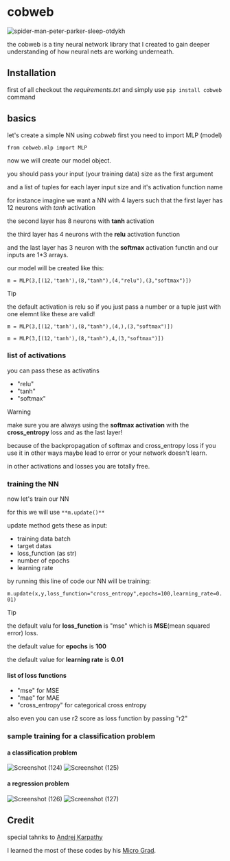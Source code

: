 # cobweb
![spider-man-peter-parker-sleep-otdykh](https://github.com/user-attachments/assets/64b0aa17-0c89-466f-ad04-ec445a7ff425)


the cobweb is a tiny neural network library that I created to gain deeper understanding of how neural nets are working underneath.
## Installation
first of all checkout the *requirements.txt*
and simply use  `pip install cobweb` command
## basics
let's create a simple NN using *cobweb*
first you need to import MLP (model)

```from cobweb.mlp import MLP```

now we will create our model object.

you should pass your input (your training data) size as the first argument

and a list of tuples for each layer input size and it's activation function name

for instance imagine we want a NN with 4 layers such that the first layer has 12 neurons with *tanh* activation

the second layer has 8 neurons with **tanh** activation 

the third layer has 4 neurons with the **relu** activation function

and the last layer has 3 neuron with the **softmax** activation functin and our inputs are 1*3 arrays.

our model will be created like this:

```m = MLP(3,[(12,'tanh'),(8,"tanh"),(4,"relu"),(3,"softmax")])```

> [!TIP]
> the default activation is relu so if you just pass a number or a tuple just with one elemnt like these are valid!
> 
>```m = MLP(3,[(12,'tanh'),(8,"tanh"),(4,),(3,"softmax")])```
> 
>```m = MLP(3,[(12,'tanh'),(8,"tanh"),4,(3,"softmax")])```

### list of activations
you can pass these as activatins

* "relu"
* "tanh"
* "softmax"


> [!WARNING]
> make sure you are always using the **softmax activation** with the **cross_entropy** loss and as the last layer!
> 
> because of the backpropagation of softmax and cross_entropy loss if you use it in other ways maybe lead to error or your network doesn't learn.
>
> in other activations and losses you are totally free.

### training the NN

now let's train our NN

for this we will use `**m.update()**`

update method gets these as input:

* training data batch
* target datas
* loss_function (as str)
* number of epochs
* learning rate

by running this line of code our NN will be training:

```m.update(x,y,loss_function="cross_entropy",epochs=100,learning_rate=0.01)```

> [!TIP]
> the default valu for **loss_function** is "mse" which is **MSE**(mean squared error) loss.
>
> the default value for **epochs** is **100**
>
> the default value for **learning rate** is **0.01**

#### list of loss functions

* "mse" for MSE 
* "mae" for MAE
* "cross_entropy" for categorical cross entropy

also even you can use r2 score as loss function by passing "r2"


### sample training for a classification problem
#### a classification problem
![Screenshot (124)](https://github.com/user-attachments/assets/360ec2cb-0709-4804-8e7c-3863c8e821c4)
![Screenshot (125)](https://github.com/user-attachments/assets/bb18760d-58bb-4415-91f3-00fee13ee172)

#### a regression problem
![Screenshot (126)](https://github.com/user-attachments/assets/2ab8697f-4791-449f-856c-b6b6173d9b97)
![Screenshot (127)](https://github.com/user-attachments/assets/187dfc59-ec40-4682-b312-f05c36c8675b)


## Credit

special tahnks to [Andrej Karpathy](https://github.com/karpathy)

I learned the most of these codes by his [Micro Grad](https://github.com/karpathy/micrograd).
